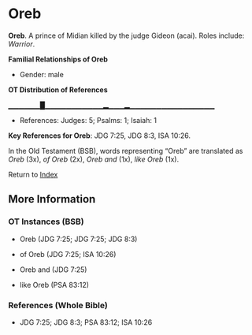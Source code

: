 # Oreb
**Oreb**. 
A prince of Midian killed by the judge Gideon (acai). 
Roles include: 
_Warrior_. 




**Familial Relationships of Oreb**


* Gender: male


**OT Distribution of References**

▁▁▁▁▁▁█▁▁▁▁▁▁▁▁▁▁▁▂▁▁▁▂▁▁▁▁▁▁▁▁▁▁▁▁▁▁▁▁
* References: Judges: 5; Psalms: 1; Isaiah: 1



**Key References for Oreb**: 
JDG 7:25, JDG 8:3, ISA 10:26. 


In the Old Testament (BSB), words representing “Oreb” are translated as 
*Oreb* (3x), *of Oreb* (2x), *Oreb and* (1x), *like Oreb* (1x). 




Return to [Index](00-Index.md)

## More Information

### OT Instances (BSB)

* Oreb (JDG 7:25; JDG 7:25; JDG 8:3)

* of Oreb (JDG 7:25; ISA 10:26)

* Oreb and (JDG 7:25)

* like Oreb (PSA 83:12)



### References (Whole Bible)

* JDG 7:25; JDG 8:3; PSA 83:12; ISA 10:26



